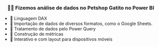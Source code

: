 <h3 align="center">👨‍💻 Fizemos análise de dados no Petshop Gatito no Power BI</h3>

<div>
  <ul>
<li> 📝 Linguagem DAX </li>
<li> 📝 Importação de dados de diversos formatos, como o Google Sheets. </li>
<li> 📝 Tratamento de dados pelo Power Query</li>
<li> 📝 Construção de métricas</li>
<li> 📝 Interativo e com layout para dispositivos móveis </li>
  </ul>
</div>
